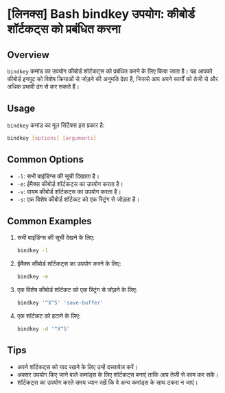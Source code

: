 # [लिनक्स] Bash bindkey उपयोग: कीबोर्ड शॉर्टकट्स को प्रबंधित करना

## Overview
`bindkey` कमांड का उपयोग कीबोर्ड शॉर्टकट्स को प्रबंधित करने के लिए किया जाता है। यह आपको कीबोर्ड इनपुट को विशेष क्रियाओं से जोड़ने की अनुमति देता है, जिससे आप अपने कार्यों को तेजी से और अधिक प्रभावी ढंग से कर सकते हैं।

## Usage
`bindkey` कमांड का मूल सिंटैक्स इस प्रकार है:

```bash
bindkey [options] [arguments]
```

## Common Options
- `-l`: सभी बाइंडिंग्स की सूची दिखाता है।
- `-e`: ईमैक्‍स कीबोर्ड शॉर्टकट्स का उपयोग करता है।
- `-v`: वायम कीबोर्ड शॉर्टकट्स का उपयोग करता है।
- `-s`: एक विशेष कीबोर्ड शॉर्टकट को एक स्ट्रिंग से जोड़ता है।

## Common Examples
1. सभी बाइंडिंग्स की सूची देखने के लिए:
   ```bash
   bindkey -l
   ```

2. ईमैक्‍स कीबोर्ड शॉर्टकट्स का उपयोग करने के लिए:
   ```bash
   bindkey -e
   ```

3. एक विशेष कीबोर्ड शॉर्टकट को एक स्ट्रिंग से जोड़ने के लिए:
   ```bash
   bindkey '^X^S' 'save-buffer'
   ```

4. एक शॉर्टकट को हटाने के लिए:
   ```bash
   bindkey -d '^X^S'
   ```

## Tips
- अपने शॉर्टकट्स को याद रखने के लिए उन्हें दस्तावेज़ करें।
- अक्सर उपयोग किए जाने वाले कमांड्स के लिए शॉर्टकट्स बनाएं ताकि आप तेजी से काम कर सकें।
- शॉर्टकट्स का उपयोग करते समय ध्यान रखें कि वे अन्य कमांड्स के साथ टकरा न जाएं।